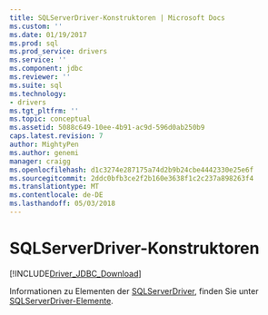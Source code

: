 ```yaml
---
title: SQLServerDriver-Konstruktoren | Microsoft Docs
ms.custom: ''
ms.date: 01/19/2017
ms.prod: sql
ms.prod_service: drivers
ms.service: ''
ms.component: jdbc
ms.reviewer: ''
ms.suite: sql
ms.technology:
- drivers
ms.tgt_pltfrm: ''
ms.topic: conceptual
ms.assetid: 5088c649-10ee-4b91-ac9d-596d0ab250b9
caps.latest.revision: 7
author: MightyPen
ms.author: genemi
manager: craigg
ms.openlocfilehash: d1c3274e287175a74d2b9b24cbe4442330e25e6f
ms.sourcegitcommit: 2ddc0bfb3ce2f2b160e3638f1c2c237a898263f4
ms.translationtype: MT
ms.contentlocale: de-DE
ms.lasthandoff: 05/03/2018
---
```

# <a name="sqlserverdriver-constructors"></a>SQLServerDriver-Konstruktoren
[!INCLUDE[Driver_JDBC_Download](../../../includes/driver_jdbc_download.md)]

  Informationen zu Elementen der [SQLServerDriver](../../../connect/jdbc/reference/sqlserverdriver-class.md), finden Sie unter [SQLServerDriver-Elemente](../../../connect/jdbc/reference/sqlserverdriver-members.md).  
  
  
